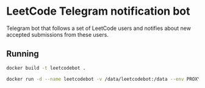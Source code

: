 # LeetCode Telegram notification bot

Telegram bot that follows a set of LeetCode users and notifies about new accepted submissions from these users.

## Running

```bash
docker build -t leetcodebot .
```

```bash
docker run -d --name leetcodebot -v /data/leetcodebot:/data --env PROXY=http://[proxy] --env TELEGRAM_API_TOKEN=[token] leetcodebot
```
